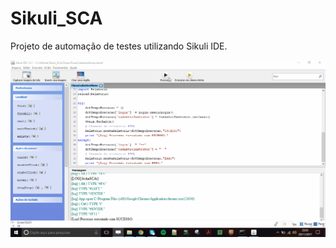# Sikuli_SCA
Projeto de automação de testes utilizando Sikuli IDE.

![Exemplo](ExemploExecuçãoFluxo.gif)
